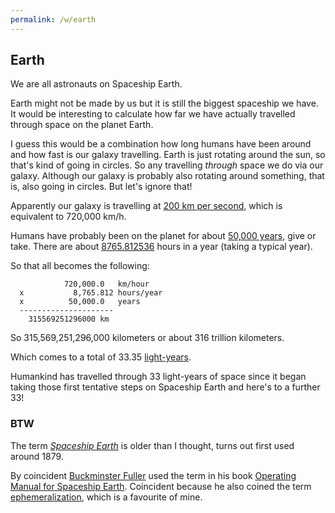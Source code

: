 ```yaml
---
permalink: /w/earth
---
```


## Earth

We are all astronauts on Spaceship Earth.

Earth might not be made by us but it is still the biggest spaceship we have. It would be interesting to calculate how far we have actually travelled through space on the planet Earth.

I guess this would be a combination how long humans have been around and how fast is our galaxy travelling. Earth is just rotating around the sun, so that's kind of going in circles. So any travelling *through* space we do via our galaxy. Although our galaxy is probably also rotating around something, that is, also going in circles. But let's ignore that!

Apparently our galaxy is travelling at [200 km per second](https://www.space.com/33527-how-fast-is-earth-moving.html), which is equivalent to 720,000 km/h.

Humans have probably been on the planet for about [50,000 years](https://www.worldatlas.com/articles/how-long-have-humans-been-on-earth.html), give or take. There are about [8765.812536](https://www.rapidtables.com/calc/time/hours-in-year.html) hours in a year (taking a typical year).

So that all becomes the following:

```
            720,000.0   km/hour
  x           8,765.812 hours/year
  x          50,000.0   years
  ---------------------
    315569251296000 km
```

So 315,569,251,296,000 kilometers or about 316 trillion kilometers.

Which comes to a total of 33.35 [light-years](https://en.wikipedia.org/wiki/Light-year).

Humankind has travelled through 33 light-years of space since it began taking those first tentative steps on Spaceship Earth and here's to a further 33!

### BTW

The term *[Spaceship Earth](https://en.wikipedia.org/wiki/Spaceship_Earth)* is older than I thought, turns out first used around 1879.

By coincident [Buckminster Fuller](https://en.wikipedia.org/wiki/Buckminster_Fuller) used the term in his book [Operating Manual for Spaceship Earth](https://en.wikipedia.org/wiki/Operating_Manual_for_Spaceship_Earth). Coincident because he also coined the term [ephemeralization](/w/ephemeralization), which is a favourite of mine.
